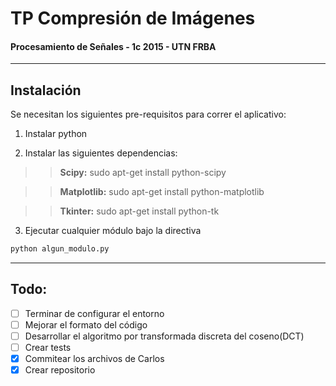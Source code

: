 # TP Compresión de Imágenes
#### Procesamiento de Señales - 1c 2015 - UTN FRBA
---------------------

## Instalación

Se necesitan los siguientes pre-requisitos para correr el aplicativo:

1) Instalar python

2) Instalar las siguientes dependencias:
>>**Scipy:**
>>sudo apt-get install python-scipy

>>**Matplotlib:**
>>sudo apt-get install python-matplotlib

>>**Tkinter:**
>>sudo apt-get install python-tk

3) Ejecutar cualquier módulo bajo la directiva

```bash
python algun_modulo.py
```

---------------------


## Todo:
- [ ] Terminar de configurar el entorno
- [ ] Mejorar el formato del código
- [ ] Desarrollar el algoritmo por transformada discreta del coseno(DCT)
- [ ] Crear tests
- [x] Commitear los archivos de Carlos
- [x] Crear repositorio
